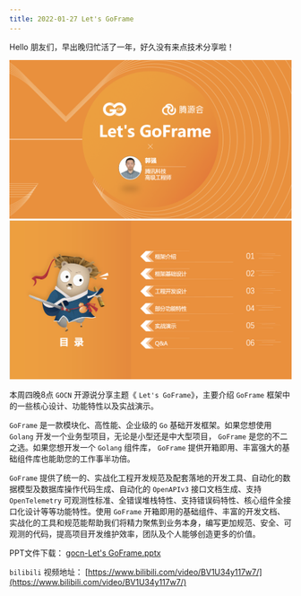 ```yaml
---
title: 2022-01-27 Let's GoFrame
---
```


Hello 朋友们，早出晚归忙活了一年，好久没有来点技术分享啦！

![](/download/attachments/35359084/image2022-1-25_18-15-31.png?version=1&modificationDate=1643105597077&api=v2)![](/download/attachments/35359084/image2022-1-25_18-14-51.png?version=1&modificationDate=1643105556519&api=v2)

本周四晚8点 `GOCN` 开源说分享主题《 `Let's GoFrame`》，主要介绍 `GoFrame` 框架中的一些核心设计、功能特性以及实战演示。

`GoFrame` 是一款模块化、高性能、企业级的 `Go` 基础开发框架。如果您想使用 `Golang` 开发一个业务型项目，无论是小型还是中大型项目， `GoFrame` 是您的不二之选。如果您想开发一个 `Golang` 组件库， `GoFrame` 提供开箱即用、丰富强大的基础组件库也能助您的工作事半功倍。

`GoFrame` 提供了统一的、实战化工程开发规范及配套落地的开发工具、自动化的数据模型及数据库操作代码生成、自动化的 `OpenAPIv3` 接口文档生成、支持 `OpenTelemetry` 可观测性标准、全错误堆栈特性、支持错误码特性、核心组件全接口化设计等等功能特性。使用 `GoFrame` 开箱即用的基础组件、丰富的开发文档、实战化的工具和规范能帮助我们将精力聚焦到业务本身，编写更加规范、安全、可观测的代码，提高项目开发维护效率，团队及个人能够创造更多的价值。

PPT文件下载： [gocn-Let's GoFrame.pptx](/download/attachments/35359084/gocn-Let%27s%20GoFrame.pptx?version=1&modificationDate=1643289965129&api=v2)

`bilibili` 视频地址： [https://www.bilibili.com/video/BV1U34y117w7/](https://www.bilibili.com/video/BV1U34y117w7/)